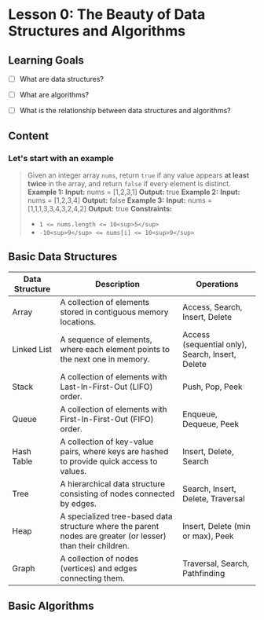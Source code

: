 # Lesson 0: The Beauty of Data Structures and Algorithms

## Learning Goals
- [ ] What are data structures?
- [ ] What are algorithms?
- [ ] What is the relationship between data structures and algorithms?



## Content

### Let's start with an example 



> Given an integer array `nums`, return `true` if any value appears **at least twice** in the array, and return `false` if every element is distinct.
> **Example 1:**
> **Input:** nums = \[1,2,3,1\]
> **Output:** true
> **Example 2:**
> **Input:** nums = \[1,2,3,4\]
> **Output:** false
> **Example 3:**
> **Input:** nums = \[1,1,1,3,3,4,3,2,4,2\]
> **Output:** true
> **Constraints:**
> - `1 <= nums.length <= 10<sup>5</sup>`
> - `-10<sup>9</sup> <= nums[i] <= 10<sup>9</sup>`



## Basic Data Structures

| Data Structure | Description | Operations |
| --- | --- | --- |
| Array | A collection of elements stored in contiguous memory locations. | Access, Search, Insert, Delete |
| Linked List | A sequence of elements, where each element points to the next one in memory. | Access (sequential only), Search, Insert, Delete |
| Stack | A collection of elements with Last-In-First-Out (LIFO) order. | Push, Pop, Peek |
| Queue | A collection of elements with First-In-First-Out (FIFO) order. | Enqueue, Dequeue, Peek |
| Hash Table | A collection of key-value pairs, where keys are hashed to provide quick access to values. | Insert, Delete, Search |
| Tree | A hierarchical data structure consisting of nodes connected by edges. | Search, Insert, Delete, Traversal |
| Heap | A specialized tree-based data structure where the parent nodes are greater (or lesser) than their children. | Insert, Delete (min or max), Peek |
| Graph | A collection of nodes (vertices) and edges connecting them. | Traversal, Search, Pathfinding |

## Basic Algorithms

